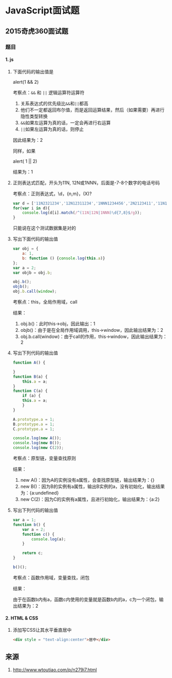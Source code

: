 # JavaScript面试题

## 2015奇虎360面试题

### 题目

#### 1. js

1. 下面代码的输出值是

    alert(1 && 2)

    考察点：`&&` 和 `||` 逻辑运算符运算符

    1. 关系表达式的优先级比`&&`和`||`都高
    2. 他们不一定都返回布尔值，而是返回运算结果，然后（如果需要）再进行隐性类型转换
    3. `&&`如果左运算为真的话，一定会再进行右运算
    4. `||`如果左运算为真的话，则停止

    因此结果为：2

    同样，如果

    alert( 1 || 2)

    结果为：1

2. 正则表达式匹配，开头为11N, 12N或1NNN，后面是-7-8个数字的电话号码

    考察点：正则表达式，\d，{n,m}，(X)?

    ```javascript
    var d = ['11N2321234','12N12311234','1NNN1234456','2N2123411','11N12343','11N2343234NN'];
    for(var i in d){
        console.log(d[i].match(/^(11N|12N|1NNN)\d{7,8}$/g));
    }
    ```

    只能说在这个测试数据集是对的

3. 写出下面代码的输出值

    ```javascript
    var obj = {
        a: 1,
        b: function () {console.log(this.a)}
    };
    var a = 2;
    var objb = obj.b;

    obj.b();
    objb();
    obj.b.call(window);
    ```

    考察点：this，全局作用域，call

    结果：

    1. obj.b()：此时this->obj，因此输出：1
    2. objb()：由于是在全局作用域调用，this->window，因此输出结果为：2
    3. obj.b.call(window)：由于call的作用，this->window，因此输出结果为：2

4. 写出下列代码的输出值

    ```javascript
    function A() {

    }
    function B(a) {
        this.a = a;
    }
    function C(a) {
        if (a) {
        this.a = a;
        }
    }

    A.prototype.a = 1;
    B.prototype.a = 1;
    C.prototype.a = 1;

    console.log(new A());
    console.log(new B());
    console.log(new C(2));
    ```

    考察点：原型链，变量查找原则

    结果：

    1. new A()：因为A的实例没有a属性，会查找原型链，输出结果为：{}
    2. new B()：因为B的实例有a属性，输出B实例的a，没有初始化，输出结果为：{a:undefined}
    3. new C(2)：因为C的实例有a属性，且进行初始化，输出结果为：{a:2}

5. 写出下列代码的输出值

    ```javascript
    var a = 1;
    function b() {
        var a = 2;
        function c() {
            console.log(a);
        }

        return c;
    }

    b()();
    ```

    考察点：函数作用域，变量查找，闭包

    结果：

    由于在函数b内有a，函数c内使用的变量就是函数b内的a，c为一个闭包，输出结果为：2

#### 2. HTML & CSS

1. 添加写CSS让其水平垂直居中

    ```html
    <div style = "text-align:center">居中</div>
    ```

## 来源

1. http://www.wtoutiao.com/p/n279i7.html